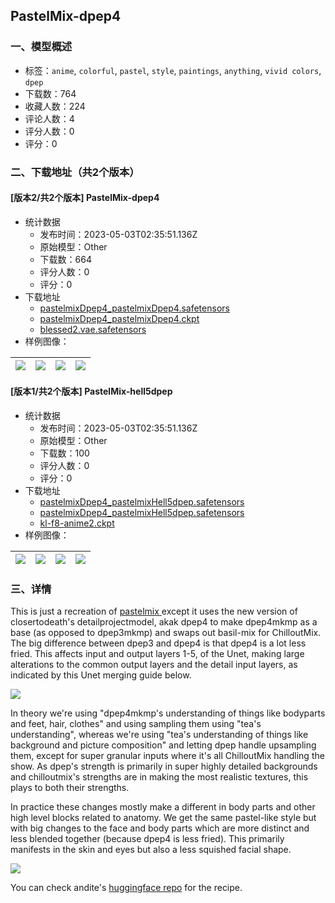 ## PastelMix-dpep4
### 一、模型概述

- 标签：`anime`, `colorful`, `pastel`, `style`, `paintings`, `anything`, `vivid colors`, `dpep`
- 下载数：764
- 收藏人数：224
- 评论人数：4
- 评分人数：0
- 评分：0

### 二、下载地址（共2个版本）

#### [版本2/共2个版本] PastelMix-dpep4

- 统计数据
  - 发布时间：2023-05-03T02:35:51.136Z
  - 原始模型：Other
  - 下载数：664
  - 评分人数：0
  - 评分：0
- 下载地址
  - [pastelmixDpep4_pastelmixDpep4.safetensors](https://civitai.com/api/download/models/26356)
  - [pastelmixDpep4_pastelmixDpep4.ckpt](https://civitai.com/api/download/models/26356?type=Model&format=PickleTensor&size=full&fp=fp16)
  - [blessed2.vae.safetensors](https://civitai.com/api/download/models/26356?type=VAE&format=Other)
- 样例图像：

| <img src="https://image.civitai.com/xG1nkqKTMzGDvpLrqFT7WA/49a2f97e-7f45-4169-38b3-315570cdb700/width=450/290221.jpeg" /> | <img src="https://image.civitai.com/xG1nkqKTMzGDvpLrqFT7WA/7bd81f67-b74d-4bd1-8e45-f9efad41d600/width=450/290228.jpeg" /> | <img src="https://image.civitai.com/xG1nkqKTMzGDvpLrqFT7WA/3689f227-2a7d-479a-0c91-5c4c14378800/width=450/290227.jpeg" /> | <img src="https://image.civitai.com/xG1nkqKTMzGDvpLrqFT7WA/44846aa5-e09e-40af-5c2b-549996100300/width=450/290226.jpeg" /> |
| ---- | ---- | ---- | ---- |

#### [版本1/共2个版本] PastelMix-hell5dpep

- 统计数据
  - 发布时间：2023-05-03T02:35:51.136Z
  - 原始模型：Other
  - 下载数：100
  - 评分人数：0
  - 评分：0
- 下载地址
  - [pastelmixDpep4_pastelmixHell5dpep.safetensors](https://civitai.com/api/download/models/61033)
  - [pastelmixDpep4_pastelmixHell5dpep.safetensors](https://civitai.com/api/download/models/61033?type=Model&format=SafeTensor&size=full&fp=fp16)
  - [kl-f8-anime2.ckpt](https://civitai.com/api/download/models/61033?type=VAE&format=Other)
- 样例图像：

| <img src="https://image.civitai.com/xG1nkqKTMzGDvpLrqFT7WA/042720c9-b56d-4c33-97ee-0b2e7db59ad4/width=450/668857.jpeg" /> | <img src="https://image.civitai.com/xG1nkqKTMzGDvpLrqFT7WA/14c74ece-a32f-41e0-8c4f-22cda58aab50/width=450/668856.jpeg" /> | <img src="https://image.civitai.com/xG1nkqKTMzGDvpLrqFT7WA/37616aaf-6b28-4c9f-8569-6afb8b293885/width=450/668858.jpeg" /> | <img src="https://image.civitai.com/xG1nkqKTMzGDvpLrqFT7WA/ebb54b70-27ad-4a31-b336-2dddc623ac2c/width=450/668862.jpeg" /> |
| ---- | ---- | ---- | ---- |


### 三、详情
<p>This is just a recreation of <a rel="ugc" href="https://civitai.com/models/5414/pastel-mix-stylized-anime-model">pastelmix </a>except it uses the new version of closertodeath's detailprojectmodel, akak dpep4 to make dpep4mkmp as a base (as opposed to dpep3mkmp) and swaps out basil-mix for ChilloutMix. The big difference between dpep3 and dpep4 is that dpep4 is a lot less fried. This affects input and output layers 1-5, of the Unet, making large alterations to the common output layers and the detail input layers, as indicated by this Unet merging guide below.</p><img src="https://imagecache.civitai.com/xG1nkqKTMzGDvpLrqFT7WA/4a5cf2e4-53d5-4ee5-0ea9-d1c561f27e00/width=525/4a5cf2e4-53d5-4ee5-0ea9-d1c561f27e00" /><p>In theory we're using "dpep4mkmp's understanding of things like bodyparts and feet, hair, clothes" and using sampling them using "tea's understanding", whereas we're using "tea's understanding of things like background and picture composition" and letting dpep handle upsampling them, except for super granular inputs where it's all ChilloutMix handling the show. As dpep's strength is primarily in super highly detailed backgrounds and chilloutmix's strengths are in making the most realistic textures, this plays to both their strengths.</p><p></p><p>In practice these changes mostly make a different in body parts and other high level blocks related to anatomy. We get the same pastel-like style but with big changes to the face and body parts which are more distinct and less blended together (because dpep4 is less fried). This primarily manifests in the skin and eyes but also a less squished facial shape. </p><img src="https://imagecache.civitai.com/xG1nkqKTMzGDvpLrqFT7WA/c1f592fd-4501-4dfe-a214-d9d070927100/width=525/c1f592fd-4501-4dfe-a214-d9d070927100" /><p>You can check andite's <a rel="ugc" href="https://huggingface.co/andite/pastel-mix">huggingface repo</a> for the recipe.</p>
